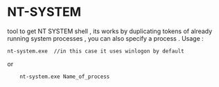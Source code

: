 # NT-SYSTEM
tool to get NT SYSTEM shell , its works by duplicating tokens of already running system processes , you can also specify a process . 
Usage :
``` 
nt-system.exe  //in this case it uses winlogon by default 
```
or
```
    nt-system.exe Name_of_process 
```
